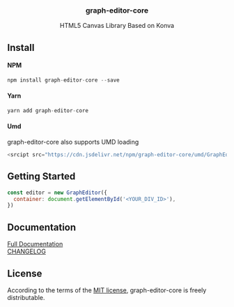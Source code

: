 <div align="center">
  <h3>graph-editor-core</h3>
  <p>HTML5 Canvas Library Based on Konva</p>
</div>

## Install   

#### NPM

```js
npm install graph-editor-core --save
```

#### Yarn
```js
yarn add graph-editor-core
```




#### Umd
graph-editor-core also supports UMD loading

```js
<srcipt src="https://cdn.jsdelivr.net/npm/graph-editor-core/umd/GraphEditor.js"/>
```


## Getting Started

```js
const editor = new GraphEditor({
  container: document.getElementById('<YOUR_DIV_ID>'),
})
```

## Documentation
[Full Documentation](https://unpkg.com/graph-editor-core/docs/index.html)  
[CHANGELOG](https://unpkg.com/graph-editor-core/CHANGELOG.md)
  
## License
According to the terms of the [MIT license](LICENSE), graph-editor-core is freely distributable.

